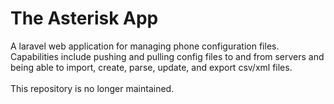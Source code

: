 # The Asterisk App
A laravel web application for managing phone configuration files. Capabilities include pushing and pulling config files to and from servers and being able to import, create, parse, update, and export csv/xml files. 
<br/><br/>
This repository is no longer maintained.
